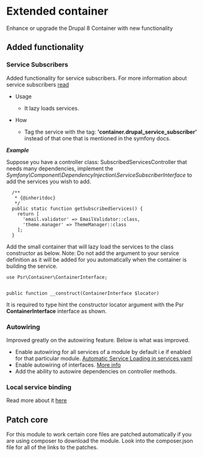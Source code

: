 # Extended container
Enhance or upgrade the Drupal 8 Container with new functionality

## Added functionality

### Service Subscribers
Added functionality for service subscribers.
For more information about service subscribers [read](https://symfony.com/doc/3.4/service_container/service_subscribers_locators.html) 

- Usage
  - It lazy loads services.

- How
  - Tag the service with the tag: **'container.drupal_service_subscriber'** instead of that one that is mentioned in the symfony docs.
  
***Example***

Suppose you have a controller class: SubscribedServicesController that needs many dependencies, implement the *Symfony\Component\DependencyInjection\ServiceSubscriberInterface* to add the services you wish to add.
```
  /**
   * {@inheritdoc}
   */
  public static function getSubscribedServices() {
    return [
      'email.validator' => EmailValidator::class,
      'theme.manager' => ThemeManager::class
    ];
  }
```

Add the small container that will lazy load the services to the class constructor as below.
Note: Do not add the argument to your service definition as it will be added for you automatically when the container is building the service.
```
use Psr\Container\ContainerInterface;


public function __construct(ContainerInterface $locator)
```
It is required to type hint the constructor locator argument with the Psr **ContainerInterface** interface as shown.

### Autowiring
Improved greatly on the autowiring feature. Below is what was improved.
* Enable autowiring for all services of a module by default i.e if enabled for that particular module. [Automatic Service Loading in services.yaml](https://symfony.com/doc/current/service_container.html#creating-configuring-services-in-the-container)
* Enable autowiring of interfaces. [More info](https://symfony.com/doc/3.4/service_container/autowiring.html)
* Add the ability to autowire dependencies on controller methods.

### Local service binding
Read more about it [here](https://symfony.com/blog/new-in-symfony-3-4-local-service-binding)

## Patch core
For this module to work certain core files are patched automatically if you are using composer to download the module. 
Look into the composer.json file for all of the links to the patches.


